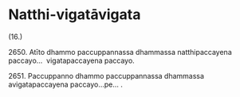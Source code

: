 

# Natthi-vigatāvigata






(16.)

2650\. Atīto dhammo paccuppannassa dhammassa natthipaccayena paccayo…  vigatapaccayena paccayo.

2651\. Paccuppanno dhammo paccuppannassa dhammassa avigatapaccayena paccayo…pe… .



